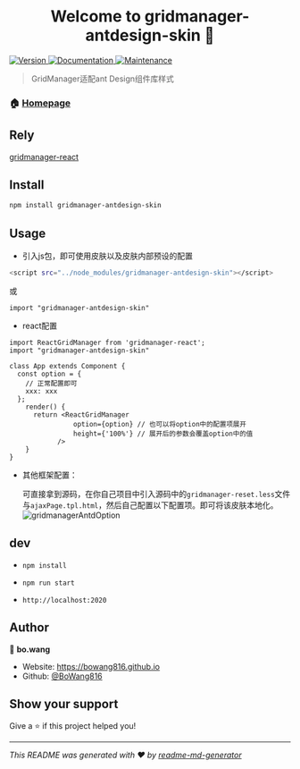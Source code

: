 <h1 align="center">Welcome to gridmanager-antdesign-skin 👋</h1>
<p>
  <a href="https://www.npmjs.com/package/gridmanager-antdesign-skin" target="_blank">
    <img alt="Version" src="https://img.shields.io/npm/v/gridmanager-antdesign-skin.svg">
  </a>
  <a href="https://github.com/BoWang816/GridManager-antDesign-skin#readme" target="_blank">
    <img alt="Documentation" src="https://img.shields.io/badge/documentation-yes-brightgreen.svg" />
  </a>
  <a href="https://github.com/BoWang816/GridManager-antDesign-skin/graphs/commit-activity" target="_blank">
    <img alt="Maintenance" src="https://img.shields.io/badge/Maintained%3F-yes-green.svg" />
  </a>
</p>

> GridManager适配ant Design组件库样式

### 🏠 [Homepage](https://github.com/BoWang816/GridManager-antDesign-skin#readme)

## Rely

[gridmanager-react](https://www.npmjs.com/package/gridmanager-react)

## Install

```sh
npm install gridmanager-antdesign-skin
```

## Usage

- 引入js包，即可使用皮肤以及皮肤内部预设的配置
```sh
<script src="../node_modules/gridmanager-antdesign-skin"></script>
```
或
```shell
import "gridmanager-antdesign-skin"
```

- react配置

```shell
import ReactGridManager from 'gridmanager-react';
import "gridmanager-antdesign-skin"

class App extends Component {
  const option = {
    // 正常配置即可
    xxx: xxx
  };
    render() {
      return <ReactGridManager
                option={option} // 也可以将option中的配置项展开
                height={'100%'} // 展开后的参数会覆盖option中的值
            />
    }
}
```

- 其他框架配置：

  可直接拿到源码，在你自己项目中引入源码中的`gridmanager-reset.less`文件与`ajaxPage.tpl.html`，然后自己配置以下配置项。即可将该皮肤本地化。
  ![gridmanagerAntdOption](https://cdn.jsdelivr.net/gh/BoWang816/zPicture@main/20210628/gridmanagerAntdOption.png)


## dev
- `npm install`

- `npm run start`

- `http://localhost:2020`

## Author

👤 **bo.wang**

* Website: https://bowang816.github.io
* Github: [@BoWang816](https://github.com/BoWang816)

## Show your support

Give a ⭐️ if this project helped you!

***
_This README was generated with ❤️ by [readme-md-generator](https://github.com/kefranabg/readme-md-generator)_